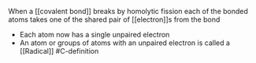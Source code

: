 When a [[covalent bond]] breaks by homolytic fission each of the bonded atoms takes one of the shared pair of [[electron]]s from the bond

- Each atom now has a single unpaired electron
- An atom or groups of atoms with an unpaired electron is called a [[Radical]]
#C-definition
